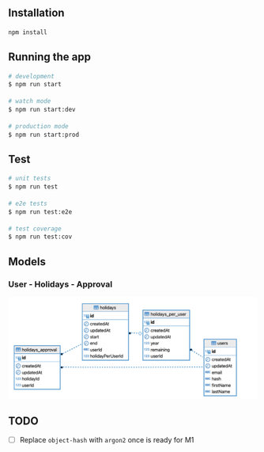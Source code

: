 ## Installation

```bash
npm install
```

## Running the app

```bash
# development
$ npm run start

# watch mode
$ npm run start:dev

# production mode
$ npm run start:prod
```

## Test

```bash
# unit tests
$ npm run test

# e2e tests
$ npm run test:e2e

# test coverage
$ npm run test:cov
```

## Models

### User - Holidays - Approval

![Model](./docs/database/models/user-holidays-approval.png)

## TODO

- [ ] Replace `object-hash` with `argon2` once is ready for M1
